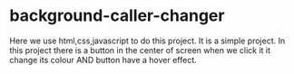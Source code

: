 # background-caller-changer

Here we use html,css,javascript to do this project.
It is a simple project. In this project there is a button in the center of screen when 
we click it it change its colour AND button have a hover effect.

